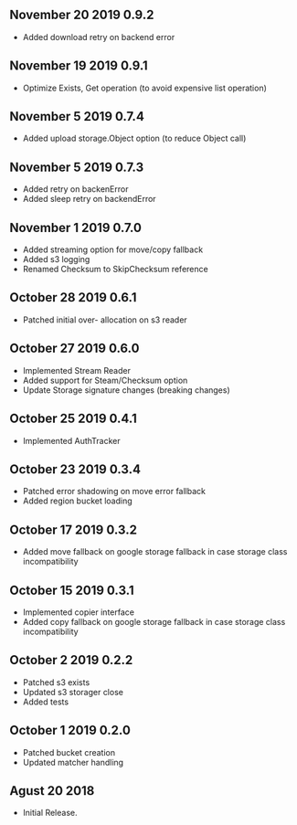## November 20 2019 0.9.2
  * Added download retry on backend error
   
## November 19 2019 0.9.1
  * Optimize Exists, Get operation (to avoid expensive list operation)
  
## November 5 2019 0.7.4
  * Added upload storage.Object option (to reduce Object call)
  
## November 5 2019 0.7.3
  * Added retry on backenError
  * Added sleep retry on backendError
  
## November 1 2019 0.7.0
 * Added streaming option for move/copy fallback
 * Added s3 logging
 * Renamed Checksum to SkipChecksum reference
 
## October 28 2019 0.6.1
  * Patched initial over- allocation on s3 reader
  
## October 27 2019 0.6.0
  * Implemented Stream Reader
  * Added support for Steam/Checksum option
  * Update Storage signature changes (breaking changes)

## October 25 2019 0.4.1
  * Implemented AuthTracker
  
## October 23 2019 0.3.4
  * Patched error shadowing on move error fallback
  * Added region bucket loading 

## October 17 2019 0.3.2
  * Added move fallback on google storage fallback in case storage class incompatibility
  
## October 15 2019 0.3.1
  * Implemented copier interface
  * Added copy fallback on google storage fallback in case storage class incompatibility  

## October 2 2019 0.2.2
  * Patched s3 exists
  * Updated s3 storager close
  * Added tests

## October 1 2019 0.2.0

  * Patched bucket creation
  * Updated matcher handling
  
  
  
## Agust 20 2018

  * Initial Release.


